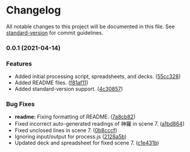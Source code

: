 # Changelog

All notable changes to this project will be documented in this file. See [standard-version](https://github.com/conventional-changelog/standard-version) for commit guidelines.

### 0.0.1 (2021-04-14)


### Features

* Added initial processing script, spreadsheets, and decks. ([55cc328](https://github.com/nowotato/final-fantasy-7-script/commit/55cc3284e5bb6f265f9e28dd8394753be17d3206))
* Added README files. ([f81af11](https://github.com/nowotato/final-fantasy-7-script/commit/f81af11927ec3df4a0160fbe93c1be7e8c597bd5))
* Added standard-version support. ([4c30857](https://github.com/nowotato/final-fantasy-7-script/commit/4c308574f6cfec778d834ba716fd80f8a50df851))


### Bug Fixes

* **readme:** Fixing formatting of README. ([7a8cb82](https://github.com/nowotato/final-fantasy-7-script/commit/7a8cb8273de622768914cde51bda92b1d9ef05a2))
* Fixed incorrect auto-generated readings of 神羅 in scene 7. ([a1bd864](https://github.com/nowotato/final-fantasy-7-script/commit/a1bd86432ec785fb6146b9253b3576e4de9fe1a9))
* Fixed unclosed lines in scene 7. ([0b8cccf](https://github.com/nowotato/final-fantasy-7-script/commit/0b8cccf929b69fc4e88bae5619cbc5b6a1edbe92))
* Ignoring input/output for process.js ([2128a5b](https://github.com/nowotato/final-fantasy-7-script/commit/2128a5b8b463893cf13df7e8cb494ecab0ef5f77))
* Updated deck and spreadsheet for fixed scene 7. ([c1e431b](https://github.com/nowotato/final-fantasy-7-script/commit/c1e431b510457c61a6395cf610a3b524bec7575a))
